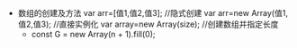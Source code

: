 - 数组的创建及方法
var arr=[值1,值2,值3];                //隐式创建
var arr=new Array(值1,值2,值3);      //直接实例化
var array=new Array(size);           //创建数组并指定长度
  + const G = new Array(n + 1).fill(0);